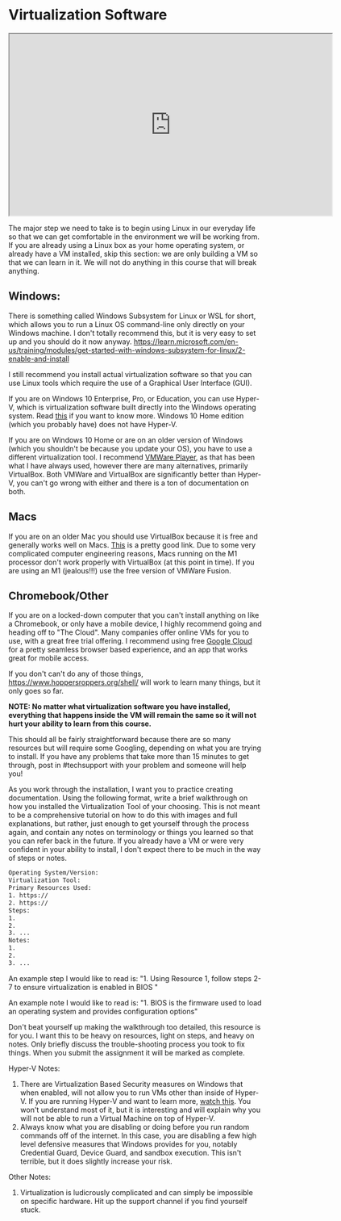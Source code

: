 # Virtualization Software

<iframe allowfullscreen class="fr-draggable" height="360" src="https://www.youtube.com/embed/4UvXPgQv-1w?wmode=opaque" width="640"></iframe>

  

The major step we need to take is to begin using Linux in our everyday
life so that we can get comfortable in the environment we will be
working from. If you are already using a Linux box as your home
operating system, or already have a VM installed, skip this section: we
are only building a VM so that we can learn in it. We will not do
anything in this course that will break anything.

## Windows: 

There is something called Windows Subsystem for Linux or WSL for short,
which allows you to run a Linux OS command-line only directly on your
Windows machine. I don't totally recommend this, but it is very easy to
set up and you should do it now anyway.
<https://learn.microsoft.com/en-us/training/modules/get-started-with-windows-subsystem-for-linux/2-enable-and-install> 

I still recommend you install actual virtualization software so that you
can use Linux tools which require the use of a Graphical User Interface
(GUI).

If you are on Windows 10 Enterprise, Pro, or Education, you can use
Hyper-V, which is virtualization software built directly into the
Windows operating system. Read <a
href="https://docs.microsoft.com/en-us/virtualization/hyper-v-on-windows/quick-start/enable-hyper-v"
rel="noopener" target="_blank">this</a> if you want to know more.
Windows 10 Home edition (which you probably have) does not have
Hyper-V. 

If you are on Windows 10 Home or are on an older version of Windows
(which you shouldn't be because you update your OS), you have to use a
different virtualization tool. I recommend <a
href="https://www.vmware.com/products/workstation-player/workstation-player-evaluation.html"
rel="noopener" target="_blank">VMWare Player</a>, as that has been what
I have always used, however there are many alternatives, primarily
VirtualBox. Both VMWare and VirtualBox are significantly better than
Hyper-V, you can't go wrong with either and there is a ton of
documentation on both.

## Macs

If you are on an older Mac you should use VirtualBox because it is free
and generally works well on Macs.
<a href="https://siytek.com/ubuntu-mac-virtualbox/" rel="noopener"
target="_blank">This</a> is a pretty good link. Due to some very
complicated computer engineering reasons, Macs running on the M1
processor don't work properly with VirtualBox (at this point in time).
If you are using an M1 (jealous!!!) use the free version of VMWare
Fusion. 

## Chromebook/Other

If you are on a locked-down computer that you can't install anything on
like a Chromebook, or only have a mobile device, I highly recommend
going and heading off to "The Cloud". Many companies offer online VMs
for you to use, with a great free trial offering. I recommend using free
<a href="https://cloud.google.com/" rel="noopener"
target="_blank">Google Cloud</a> for a pretty seamless browser based
experience, and an app that works great for mobile access.

If you don't can't do any of those things,
<https://www.hoppersroppers.org/shell/> will work to learn many things,
but it only goes so far. 

**NOTE: No matter what virtualization software you have installed,
everything that happens inside the VM will remain the same so it will
not hurt your ability to learn from this course.**

This should all be fairly straightforward because there are so many
resources but will require some Googling, depending on what you are
trying to install. If you have any problems that take more than 15
minutes to get through, post in \#techsupport with your problem and
someone will help you!

As you work through the installation, I want you to practice creating
documentation. Using the following format, write a brief walkthrough on
how you installed the Virtualization Tool of your choosing. This is not
meant to be a comprehensive tutorial on how to do this with images and
full explanations, but rather, just enough to get yourself through the
process again, and contain any notes on terminology or things you
learned so that you can refer back in the future. If you already have a
VM or were very confident in your ability to install, I don't expect
there to be much in the way of steps or notes.

``` default
Operating System/Version: 
Virtualization Tool: 
Primary Resources Used: 
1. https:// 
2. https:// 
Steps: 
1. 
2.
3. ... 
Notes: 
1. 
2. 
3. ... 
```

An example step I would like to read is: "1. Using Resource 1, follow
steps 2-7 to ensure virtualization is enabled in BIOS "

An example note I would like to read is: "1. BIOS is the firmware used
to load an operating system and provides configuration options"

Don't beat yourself up making the walkthrough too detailed, this
resource is for you. I want this to be heavy on resources, light on
steps, and heavy on notes. Only briefly discuss the trouble-shooting
process you took to fix things. When you submit the assignment it will
be marked as complete.

Hyper-V Notes:

1.  There are Virtualization Based Security measures on Windows that
    when enabled, will not allow you to run VMs other than inside of
    Hyper-V. If you are running Hyper-V and want to learn more, <a
    href="https://www.linkedin.com/learning/microsoft-cybersecurity-stack-advanced-identity-and-endpoint-protection/what-is-virtualization-based-security"
    rel="noopener" target="_blank">watch this</a>. You won't understand
    most of it, but it is interesting and will explain why you will not
    be able to run a Virtual Machine on top of Hyper-V.
2.  Always know what you are disabling or doing before you run random
    commands off of the internet. In this case, you are disabling a few
    high level defensive measures that Windows provides for you, notably
    Credential Guard, Device Guard, and sandbox execution. This isn't
    terrible, but it does slightly increase your risk.

Other Notes:

1.  Virtualization is ludicrously complicated and can simply be
    impossible on specific hardware. Hit up the support channel if you
    find yourself stuck. 
